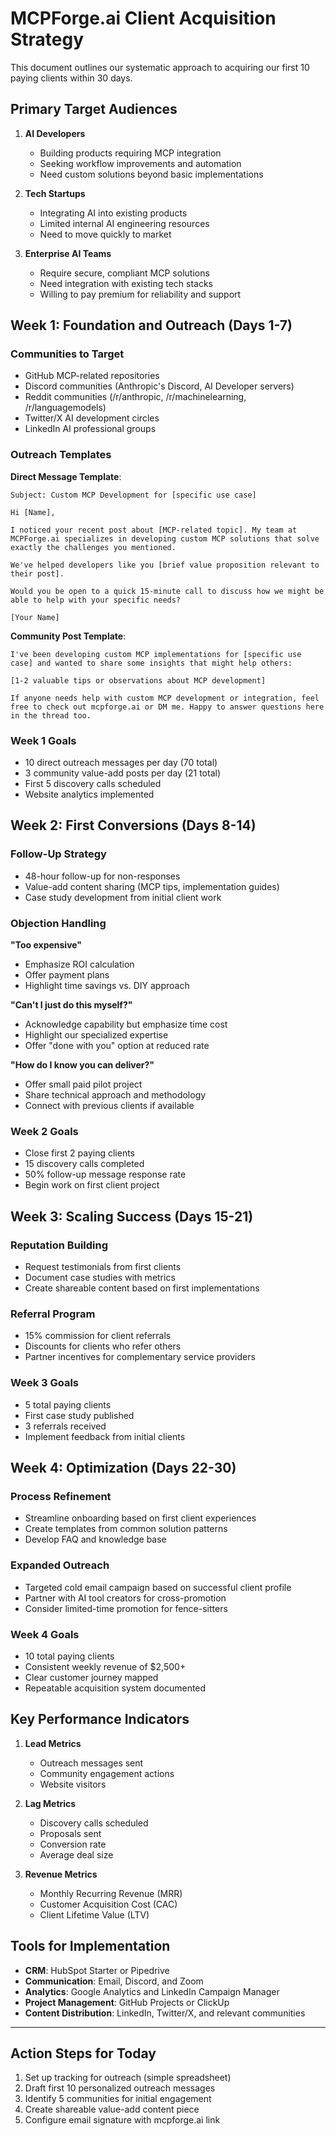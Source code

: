 # MCPForge.ai Client Acquisition Strategy

This document outlines our systematic approach to acquiring our first 10 paying clients within 30 days.

## Primary Target Audiences

1. **AI Developers**
   - Building products requiring MCP integration
   - Seeking workflow improvements and automation
   - Need custom solutions beyond basic implementations

2. **Tech Startups**
   - Integrating AI into existing products
   - Limited internal AI engineering resources
   - Need to move quickly to market

3. **Enterprise AI Teams**
   - Require secure, compliant MCP solutions
   - Need integration with existing tech stacks
   - Willing to pay premium for reliability and support

## Week 1: Foundation and Outreach (Days 1-7)

### Communities to Target
- GitHub MCP-related repositories
- Discord communities (Anthropic's Discord, AI Developer servers)
- Reddit communities (/r/anthropic, /r/machinelearning, /r/languagemodels)
- Twitter/X AI development circles
- LinkedIn AI professional groups

### Outreach Templates

**Direct Message Template**:
```
Subject: Custom MCP Development for [specific use case]

Hi [Name],

I noticed your recent post about [MCP-related topic]. My team at MCPForge.ai specializes in developing custom MCP solutions that solve exactly the challenges you mentioned.

We've helped developers like you [brief value proposition relevant to their post].

Would you be open to a quick 15-minute call to discuss how we might be able to help with your specific needs?

[Your Name]
```

**Community Post Template**:
```
I've been developing custom MCP implementations for [specific use case] and wanted to share some insights that might help others:

[1-2 valuable tips or observations about MCP development]

If anyone needs help with custom MCP development or integration, feel free to check out mcpforge.ai or DM me. Happy to answer questions here in the thread too.
```

### Week 1 Goals
- 10 direct outreach messages per day (70 total)
- 3 community value-add posts per day (21 total)
- First 5 discovery calls scheduled
- Website analytics implemented

## Week 2: First Conversions (Days 8-14)

### Follow-Up Strategy
- 48-hour follow-up for non-responses
- Value-add content sharing (MCP tips, implementation guides)
- Case study development from initial client work

### Objection Handling

**"Too expensive"**
- Emphasize ROI calculation
- Offer payment plans
- Highlight time savings vs. DIY approach

**"Can't I just do this myself?"**
- Acknowledge capability but emphasize time cost
- Highlight our specialized expertise
- Offer "done with you" option at reduced rate

**"How do I know you can deliver?"**
- Offer small paid pilot project
- Share technical approach and methodology
- Connect with previous clients if available

### Week 2 Goals
- Close first 2 paying clients
- 15 discovery calls completed
- 50% follow-up message response rate
- Begin work on first client project

## Week 3: Scaling Success (Days 15-21)

### Reputation Building
- Request testimonials from first clients
- Document case studies with metrics
- Create shareable content based on first implementations

### Referral Program
- 15% commission for client referrals
- Discounts for clients who refer others
- Partner incentives for complementary service providers

### Week 3 Goals
- 5 total paying clients
- First case study published
- 3 referrals received
- Implement feedback from initial clients

## Week 4: Optimization (Days 22-30)

### Process Refinement
- Streamline onboarding based on first client experiences
- Create templates from common solution patterns
- Develop FAQ and knowledge base

### Expanded Outreach
- Targeted cold email campaign based on successful client profile
- Partner with AI tool creators for cross-promotion
- Consider limited-time promotion for fence-sitters

### Week 4 Goals
- 10 total paying clients
- Consistent weekly revenue of $2,500+
- Clear customer journey mapped
- Repeatable acquisition system documented

## Key Performance Indicators

1. **Lead Metrics**
   - Outreach messages sent
   - Community engagement actions
   - Website visitors

2. **Lag Metrics**
   - Discovery calls scheduled
   - Proposals sent
   - Conversion rate
   - Average deal size

3. **Revenue Metrics**
   - Monthly Recurring Revenue (MRR)
   - Customer Acquisition Cost (CAC)
   - Client Lifetime Value (LTV)

## Tools for Implementation

- **CRM**: HubSpot Starter or Pipedrive
- **Communication**: Email, Discord, and Zoom
- **Analytics**: Google Analytics and LinkedIn Campaign Manager
- **Project Management**: GitHub Projects or ClickUp
- **Content Distribution**: LinkedIn, Twitter/X, and relevant communities

---

## Action Steps for Today

1. Set up tracking for outreach (simple spreadsheet)
2. Draft first 10 personalized outreach messages
3. Identify 5 communities for initial engagement
4. Create shareable value-add content piece
5. Configure email signature with mcpforge.ai link